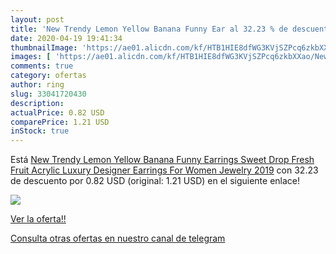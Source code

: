```yaml
---
layout: post
title: 'New Trendy Lemon Yellow Banana Funny Ear al 32.23 % de descuento'
date: 2020-04-19 19:41:34
thumbnailImage: 'https://ae01.alicdn.com/kf/HTB1HIE8dfWG3KVjSZPcq6zkbXXao/New-Trendy-Lemon-Yellow-Banana-Funny-Earrings-Sweet-Drop-Fresh-Fruit-Acrylic-Luxury-Designer-Earrings-For.jpg_350x350._SL200_.jpg'
images: [ 'https://ae01.alicdn.com/kf/HTB1HIE8dfWG3KVjSZPcq6zkbXXao/New-Trendy-Lemon-Yellow-Banana-Funny-Earrings-Sweet-Drop-Fresh-Fruit-Acrylic-Luxury-Designer-Earrings-For.jpg_350x350._SL200_.jpg' ]
comments: true
category: ofertas
author: ring
slug: 33041720430
description:
actualPrice: 0.82 USD
comparePrice: 1.21 USD
inStock: true
---
```


Está [New Trendy Lemon Yellow Banana Funny Earrings Sweet Drop Fresh Fruit Acrylic Luxury Designer Earrings For Women Jewelry 2019](https://www.amazon.com/dp/33041720430/?tag=redken08-20) con 32.23 de descuento por 0.82 USD (original: 1.21 USD) en el siguiente enlace!

[![](https://ae01.alicdn.com/kf/HTB1HIE8dfWG3KVjSZPcq6zkbXXao/New-Trendy-Lemon-Yellow-Banana-Funny-Earrings-Sweet-Drop-Fresh-Fruit-Acrylic-Luxury-Designer-Earrings-For.jpg_350x350._SL200_.jpg)](https://www.amazon.com/dp/33041720430/?tag=redken08-20)

[Ver la oferta!!](https://www.amazon.com/dp/33041720430/?tag=redken08-20)

[Consulta otras ofertas en nuestro canal de telegram](https://t.me/s/ofertas25)
